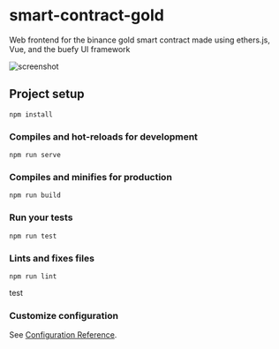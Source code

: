 # smart-contract-gold

Web frontend for the binance gold smart contract made using ethers.js, Vue, and the buefy UI framework

![screenshot](https://user-images.githubusercontent.com/11241733/169453967-7b123af1-5dd1-4410-bdeb-30cde3751fa8.png)

## Project setup
```
npm install
```

### Compiles and hot-reloads for development
```
npm run serve
```

### Compiles and minifies for production
```
npm run build
```

### Run your tests
```
npm run test
```

### Lints and fixes files
```
npm run lint
```

test

### Customize configuration
See [Configuration Reference](https://cli.vuejs.org/config/).
